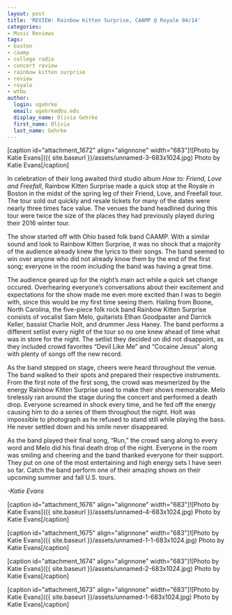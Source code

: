 ```yaml
---
layout: post
title: 'REVIEW: Rainbow Kitten Surprise, CAAMP @ Royale 04/14'
categories:
- Music Reviews
tags:
- boston
- caamp
- college radio
- concert review
- rainbow kitten surprise
- review
- royale
- wtbu
author:
  login: ogehrke
  email: ogehrke@bu.edu
  display_name: Olivia Gehrke
  first_name: Olivia
  last_name: Gehrke
---
```

\[caption id="attachment\_1672" align="alignnone" width="683"\]![Photo by Katie Evans]({{ site.baseurl }}/assets/unnamed-3-683x1024.jpg) Photo by Katie Evans\[/caption\]

In celebration of their long awaited third studio album _How to: Friend, Love and Freefall_, Rainbow Kitten Surprise made a quick stop at the Royale in Boston in the midst of the spring leg of their Friend, Love, and Freefall tour. The tour sold out quickly and resale tickets for many of the dates were nearly three times face value. The venues the band headlined during this tour were twice the size of the places they had previously played during their 2016 winter tour.

The show started off with Ohio based folk band CAAMP. With a similar sound and look to Rainbow Kitten Surprise, it was no shock that a majority of the audience already knew the lyrics to their songs. The band seemed to win over anyone who did not already know them by the end of the first song; everyone in the room including the band was having a great time.

The audience geared up for the night’s main act while a quick set change occured. Overhearing everyone’s conversations about their excitement and expectations for the show made me even more excited than I was to begin with, since this would be my first time seeing them. Hailing from Boone, North Carolina, the five-piece folk rock band Rainbow Kitten Surprise consists of vocalist Sam Melo, guitarists Ethan Goodpaster and Darrick Keller, bassist Charlie Holt, and drummer Jess Haney. The band performs a different setlist every night of the tour so no one knew ahead of time what was in store for the night. The setlist they decided on did not disappoint, as they included crowd favorites “Devil Like Me” and “Cocaine Jesus” along with plenty of songs off the new record.

As the band stepped on stage, cheers were heard throughout the venue. The band walked to their spots and prepared their respective instruments. From the first note of the first song, the crowd was mesmerized by the energy Rainbow Kitten Surprise used to make their shows memorable. Melo tirelessly ran around the stage during the concert and performed a death drop. Everyone screamed in shock every time, and he fed off the energy causing him to do a series of them throughout the night. Holt was impossible to photograph as he refused to stand still while playing the bass. He never settled down and his smile never disappeared.

As the band played their final song, “Run,” the crowd sang along to every word and Melo did his final death drop of the night. Everyone in the room was smiling and cheering and the band thanked everyone for their support. They put on one of the most entertaining and high energy sets I have seen so far. Catch the band perform one of their amazing shows on their upcoming summer and fall U.S. tours.

_\-Katie Evans_

\[caption id="attachment\_1676" align="alignnone" width="683"\]![Photo by Katie Evans]({{ site.baseurl }}/assets/unnamed-4-683x1024.jpg) Photo by Katie Evans\[/caption\]

\[caption id="attachment\_1675" align="alignnone" width="683"\]![Photo by Katie Evans]({{ site.baseurl }}/assets/unnamed-1-1-683x1024.jpg) Photo by Katie Evans\[/caption\]

\[caption id="attachment\_1674" align="alignnone" width="683"\]![Photo by Katie Evans]({{ site.baseurl }}/assets/unnamed-2-683x1024.jpg) Photo by Katie Evans\[/caption\]

\[caption id="attachment\_1673" align="alignnone" width="683"\]![Photo by Katie Evans]({{ site.baseurl }}/assets/unnamed-1-683x1024.jpg) Photo by Katie Evans\[/caption\]